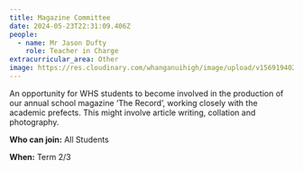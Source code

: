 ```yaml
---
title: Magazine Committee
date: 2024-05-23T22:31:09.406Z
people:
  - name: Mr Jason Dufty
    role: Teacher in Charge
extracurricular_area: Other
image: https://res.cloudinary.com/whanganuihigh/image/upload/v1569194028/Performing%20Arts/Magazine_Committee.jpg
---
```

An opportunity for WHS students to become involved in the production of our annual school magazine ‘The Record’, working closely with the academic prefects. This might involve article writing, collation and photography.

**Who can join:** All Students

**When:** Term 2/3
